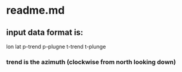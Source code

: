# readme.md
## input data format is:
   lon lat p-trend p-plugne t-trend t-plunge				
### trend is the azimuth (clockwise from north looking down)

